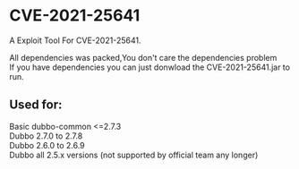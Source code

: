 # CVE-2021-25641
A Exploit Tool For CVE-2021-25641.

All dependencies was packed,You don't care the dependencies problem</br>
If you have dependencies you can just donwload the CVE-2021-25641.jar to run.

## Used for:
Basic dubbo-common <=2.7.3</br>
Dubbo 2.7.0 to 2.7.8</br>
Dubbo 2.6.0 to 2.6.9</br>
Dubbo all 2.5.x versions (not supported by official team any longer)
